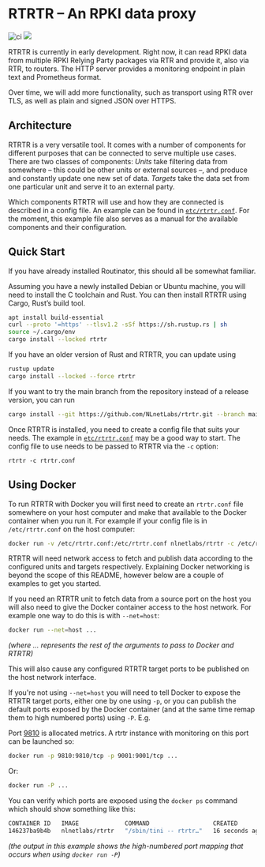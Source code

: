 # RTRTR – An RPKI data proxy

![ci](https://github.com/NLnetLabs/rtrtr/workflows/ci/badge.svg)
[![](https://img.shields.io/crates/v/rtrtr.svg?color=brightgreen)](https://crates.io/crates/rtrtr)

RTRTR is currently in early development. Right now, it can read RPKI data
from multiple RPKI Relying Party packages via RTR and provide it, also via
RTR, to routers. The HTTP server provides a monitoring endpoint in plain
text and Prometheus format.

Over time, we will add more functionality, such as transport using RTR 
over TLS, as well as plain and signed JSON over HTTPS.

## Architecture

RTRTR is a very versatile tool. It comes with a number of components for
different purposes that can be connected to serve multiple use cases.
There are two classes of components: _Units_ take filtering data from
somewhere – this could be other units or external sources –, and produce and
constantly update one new set of data. _Targets_ take the data set from
one particular unit and serve it to an external party.

Which components RTRTR will use and how they are connected is described in
a config file. An example can be found in [`etc/rtrtr.conf`]. For the
moment, this example file also serves as a manual for the available
components and their configuration.

## Quick Start

If you have already installed Routinator, this should all be somewhat
familiar.

Assuming you have a newly installed Debian or Ubuntu machine, you will need
to install the C toolchain and Rust. You can then install RTRTR using
Cargo, Rust’s build tool.

```bash
apt install build-essential
curl --proto '=https' --tlsv1.2 -sSf https://sh.rustup.rs | sh
source ~/.cargo/env
cargo install --locked rtrtr
```
If you have an older version of Rust and RTRTR, you can update using

```bash
rustup update
cargo install --locked --force rtrtr
```
If you want to try the main branch from the repository instead of a
release version, you can run

```bash
cargo install --git https://github.com/NLnetLabs/rtrtr.git --branch main
```

Once RTRTR is installed, you need to create a config file that suits your
needs. The example in [`etc/rtrtr.conf`] may be a good way to start. The
config file to use needs to be passed to RTRTR via the `-c` option:

```
rtrtr -c rtrtr.conf
```

[`etc/rtrtr.conf`]: https://github.com/NLnetLabs/rtrtr/blob/main/etc/rtrtr.conf

## Using Docker

To run RTRTR with Docker you will first need to create an `rtrtr.conf` file
somewhere on your host computer and make that available to the Docker container
when you run it. For example if your config file is in `/etc/rtrtr.conf` on the
host computer:

```bash
docker run -v /etc/rtrtr.conf:/etc/rtrtr.conf nlnetlabs/rtrtr -c /etc/rtrtr.conf
```

RTRTR will need network access to fetch and publish data according to the
configured units and targets respectively. Explaining Docker networking is beyond
the scope of this README, however below are a couple of examples to get you
started.

If you need an RTRTR unit to fetch data from a source port on the host you will
also need to give the Docker container access to the host network. For example
one way to do this is with `--net=host`:

```bash
docker run --net=host ...
```
_(where ... represents the rest of the arguments to pass to Docker and RTRTR)_

This will also cause any configured RTRTR target ports to be published on the
host network interface.

If you're not using `--net=host` you will need to tell Docker to expose the
RTRTR target ports, either one by one using `-p`, or you can publish the default
ports exposed by the Docker container (and at the same time remap them to high
numbered ports) using `-P`. E.g.

Port [9810](https://github.com/prometheus/prometheus/wiki/Default-port-allocations)
is allocated metrics. A rtrtr instance with monitoring on this
port can be launched so:

```bash
docker run -p 9810:9810/tcp -p 9001:9001/tcp ...
```

Or:

```bash
docker run -P ...
```

You can verify which ports are exposed using the `docker ps` command which should
show something like this:
```bash
CONTAINER ID   IMAGE             COMMAND                  CREATED          STATUS          PORTS                                              NAMES
146237ba9b4b   nlnetlabs/rtrtr   "/sbin/tini -- rtrtr…"   16 seconds ago   Up 14 seconds   0.0.0.0:49154->9810/tcp, 0.0.0.0:49153->9001/tcp   zealous_tesla
```
_(the output in this example shows the high-numbered port mapping that occurs when using `docker run -P`)_
